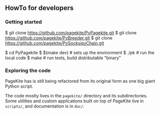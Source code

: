 ## HowTo for developers ##

### Getting started ###

   $ git clone https://github.com/pagekite/PyPagekite.git
   $ git clone https://github.com/pagekite/PyBreeder.git
   $ git clone https://github.com/pagekite/PySocksipyChain.git

   $ cd PyPagekite
   $ $(make dev)    # sets up the environment
   $ ./pk           # run the local code
   $ make           # run tests, build distributable "binary"

### Exploring the code ###

PageKite has is still being refactored from its original form as one big
giant Python script.

The code mostly lives in the `pagekite/` directory and its subdirectories.
Some utilities and custom applications built on top of PageKite live in
`scripts/`, and documentation is in `doc/`.

